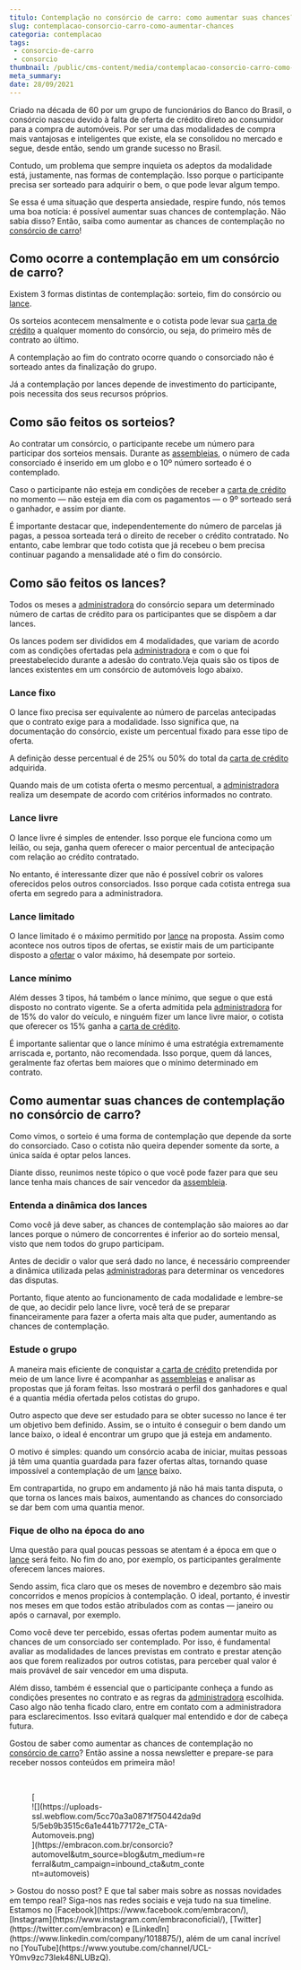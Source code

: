```yaml
---
titulo: Contemplação no consórcio de carro: como aumentar suas chances?
slug: contemplacao-consorcio-carro-como-aumentar-chances
categoria: contemplacao
tags:
 - consorcio-de-carro
 - consorcio
thumbnail: /public/cms-content/media/contemplacao-consorcio-carro-como-aumentar-chances.jpg
meta_summary: 
date: 28/09/2021
---
```

Criado na década de 60 por um grupo de funcionários do Banco do Brasil, o consórcio nasceu devido à falta de oferta de crédito direto ao consumidor para a compra de automóveis. Por ser uma das modalidades de compra mais vantajosas e inteligentes que existe, ela se consolidou no mercado e segue, desde então, sendo um grande sucesso no Brasil.

Contudo, um problema que sempre inquieta os adeptos da modalidade está, justamente, nas formas de contemplação. Isso porque o participante precisa ser sorteado para adquirir o bem, o que pode levar algum tempo.

Se essa é uma situação que desperta ansiedade, respire fundo, nós temos uma boa notícia: é possível aumentar suas chances de contemplação. Não sabia disso? Então, saiba como aumentar as chances de contemplação no [consórcio de carro](https://www.embracon.com.br/consorcio-de-carros)!

Como ocorre a contemplação em um consórcio de carro?
----------------------------------------------------

Existem 3 formas distintas de contemplação: sorteio, fim do consórcio ou [lance](https://www.embracon.com.br/conhecaoconsorcio/o-que-e-o-lance).

Os sorteios acontecem mensalmente e o cotista pode levar sua [carta de crédito](https://www.embracon.com.br/conhecaoconsorcio/o-que-e-carta-de-credito) a qualquer momento do consórcio, ou seja, do primeiro mês de contrato ao último.

A contemplação ao fim do contrato ocorre quando o consorciado não é sorteado antes da finalização do grupo.

Já a contemplação por lances depende de investimento do participante, pois necessita dos seus recursos próprios.

Como são feitos os sorteios?
----------------------------

Ao contratar um consórcio, o participante recebe um número para participar dos sorteios mensais. Durante as [assembleias](https://www.embracon.com.br/blog/assembleia-de-consorcio-como-funciona), o número de cada consorciado é inserido em um globo e o 10º número sorteado é o contemplado.

Caso o participante não esteja em condições de receber a [carta de crédito](https://www.embracon.com.br/conhecaoconsorcio/o-que-e-carta-de-credito) no momento — não esteja em dia com os pagamentos — o 9º sorteado será o ganhador, e assim por diante.

É importante destacar que, independentemente do número de parcelas já pagas, a pessoa sorteada terá o direito de receber o crédito contratado. No entanto, cabe lembrar que todo cotista que já recebeu o bem precisa continuar pagando a mensalidade até o fim do consórcio.

Como são feitos os lances?
--------------------------

Todos os meses a [administradora](https://www.embracon.com.br/blog/afinal-o-que-uma-administradora-de-consorcio-faz) do consórcio separa um determinado número de cartas de crédito para os participantes que se dispõem a dar lances.

Os lances podem ser divididos em 4 modalidades, que variam de acordo com as condições ofertadas pela [administradora](https://www.embracon.com.br/blog/afinal-o-que-uma-administradora-de-consorcio-faz) e com o que foi preestabelecido durante a adesão do contrato.Veja quais são os tipos de lances existentes em um consórcio de automóveis logo abaixo.

### Lance fixo

O lance fixo precisa ser equivalente ao número de parcelas antecipadas que o contrato exige para a modalidade. Isso significa que, na documentação do consórcio, existe um percentual fixado para esse tipo de oferta.

A definição desse percentual é de 25% ou 50% do total da [carta de crédito](https://www.embracon.com.br/conhecaoconsorcio/o-que-e-carta-de-credito) adquirida.

Quando mais de um cotista oferta o mesmo percentual, a [administradora](https://www.embracon.com.br/blog/afinal-o-que-uma-administradora-de-consorcio-faz) realiza um desempate de acordo com critérios informados no contrato.

### Lance livre

O lance livre é simples de entender. Isso porque ele funciona como um leilão, ou seja, ganha quem oferecer o maior percentual de antecipação com relação ao crédito contratado.

No entanto, é interessante dizer que não é possível cobrir os valores oferecidos pelos outros consorciados. Isso porque cada cotista entrega sua oferta em segredo para a administradora.

### Lance limitado

O lance limitado é o máximo permitido por [lance](https://www.embracon.com.br/conhecaoconsorcio/o-que-e-o-lance) na proposta. Assim como acontece nos outros tipos de ofertas, se existir mais de um participante disposto a [ofertar](https://www.embracon.com.br/conhecaoconsorcio/como-ofertar-um-lance) o valor máximo, há desempate por sorteio.

### Lance mínimo

Além desses 3 tipos, há também o lance mínimo, que segue o que está disposto no contrato vigente. Se a oferta admitida pela [administradora](https://www.embracon.com.br/blog/afinal-o-que-uma-administradora-de-consorcio-faz) for de 15% do valor do veículo, e ninguém fizer um lance livre maior, o cotista que oferecer os 15% ganha a [carta de crédito](https://www.embracon.com.br/conhecaoconsorcio/o-que-e-carta-de-credito).

É importante salientar que o lance mínimo é uma estratégia extremamente arriscada e, portanto, não recomendada. Isso porque, quem dá lances, geralmente faz ofertas bem maiores que o mínimo determinado em contrato.

Como aumentar suas chances de contemplação no consórcio de carro?
-----------------------------------------------------------------

Como vimos, o sorteio é uma forma de contemplação que depende da sorte do consorciado. Caso o cotista não queira depender somente da sorte, a única saída é optar pelos lances.

Diante disso, reunimos neste tópico o que você pode fazer para que seu lance tenha mais chances de sair vencedor da [assembleia](https://www.embracon.com.br/blog/assembleia-de-consorcio-como-funciona).

### Entenda a dinâmica dos lances

Como você já deve saber, as chances de contemplação são maiores ao dar lances porque o número de concorrentes é inferior ao do sorteio mensal, visto que nem todos do grupo participam.

Antes de decidir o valor que será dado no lance, é necessário compreender a dinâmica utilizada pelas [administradoras](https://www.embracon.com.br/blog/afinal-o-que-uma-administradora-de-consorcio-faz) para determinar os vencedores das disputas.

Portanto, fique atento ao funcionamento de cada modalidade e lembre-se de que, ao decidir pelo lance livre, você terá de se preparar financeiramente para fazer a oferta mais alta que puder, aumentando as chances de contemplação.

### Estude o grupo

A maneira mais eficiente de conquistar a[ carta de crédito](https://www.embracon.com.br/conhecaoconsorcio/o-que-e-carta-de-credito) pretendida por meio de um lance livre é acompanhar as [assembleias](https://www.embracon.com.br/blog/assembleia-de-consorcio-como-funciona) e analisar as propostas que já foram feitas. Isso mostrará o perfil dos ganhadores e qual é a quantia média ofertada pelos cotistas do grupo.

Outro aspecto que deve ser estudado para se obter sucesso no lance é ter um objetivo bem definido. Assim, se o intuito é conseguir o bem dando um lance baixo, o ideal é encontrar um grupo que já esteja em andamento.

O motivo é simples: quando um consórcio acaba de iniciar, muitas pessoas já têm uma quantia guardada para fazer ofertas altas, tornando quase impossível a contemplação de um [lance](https://www.embracon.com.br/conhecaoconsorcio/o-que-e-o-lance) baixo.

Em contrapartida, no grupo em andamento já não há mais tanta disputa, o que torna os lances mais baixos, aumentando as chances do consorciado se dar bem com uma quantia menor.

### Fique de olho na época do ano

Uma questão para qual poucas pessoas se atentam é a época em que o[ lance](https://www.embracon.com.br/conhecaoconsorcio/o-que-e-o-lance) será feito. No fim do ano, por exemplo, os participantes geralmente oferecem lances maiores.

Sendo assim, fica claro que os meses de novembro e dezembro são mais concorridos e menos propícios à contemplação. O ideal, portanto, é investir nos meses em que todos estão atribulados com as contas — janeiro ou após o carnaval, por exemplo.

Como você deve ter percebido, essas ofertas podem aumentar muito as chances de um consorciado ser contemplado. Por isso, é fundamental avaliar as modalidades de lances previstas em contrato e prestar atenção aos que forem realizados por outros cotistas, para perceber qual valor é mais provável de sair vencedor em uma disputa.

Além disso, também é essencial que o participante conheça a fundo as condições presentes no contrato e as regras da [administradora](https://www.embracon.com.br/blog/afinal-o-que-uma-administradora-de-consorcio-faz) escolhida. Caso algo não tenha ficado claro, entre em contato com a administradora para esclarecimentos. Isso evitará qualquer mal entendido e dor de cabeça futura.

Gostou de saber como aumentar as chances de contemplação no[ consórcio de carro](https://www.embracon.com.br/consorcio-de-carros)? Então assine a nossa newsletter e prepare-se para receber nossos conteúdos em primeira mão!

‍

<figure class="w-richtext-figure-type-image w-richtext-align-center" style="max-width:310px">[<div>![](https://uploads-ssl.webflow.com/5cc70a3a0871f750442da9d5/5eb9b3515c6a1e441b77172e_CTA-Automoveis.png)</div>](https://embracon.com.br/consorcio?automovel&utm_source=blog&utm_medium=referral&utm_campaign=inbound_cta&utm_content=automoveis)</figure>> Gostou do nosso post? E que tal saber mais sobre as nossas novidades em tempo real? Siga-nos nas redes sociais e veja tudo na sua timeline. Estamos no [Facebook](https://www.facebook.com/embracon/), [Instagram](https://www.instagram.com/embraconoficial/), [Twitter](https://twitter.com/embracon) e [LinkedIn](https://www.linkedin.com/company/1018875/), além de um canal incrível no [YouTube](https://www.youtube.com/channel/UCL-Y0mv9zc73Iek48NLUBzQ).
